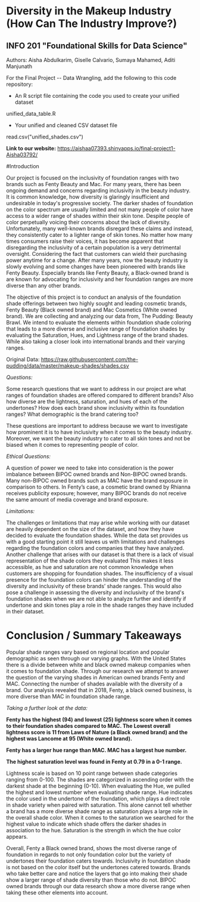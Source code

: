 # Diversity in the Makeup Industry (How Can The Industry Improve?)
## INFO 201 "Foundational Skills for Data Science"

Authors: Aisha Abdulkarim, Giselle Calvario, Sumaya Mahamed, Aditi Manjunath


For the Final Project -- Data Wrangling, add the following to this code repository:


* An R script file containing the code you used to create your unified dataset

unified_data_table.R


* Your unified and cleaned CSV dataset file

read.csv("unified_shades.csv")


**Link to our website:**  https://aishaa07393.shinyapps.io/final-project1-Aisha03792/


#Introduction

Our project is focused on the inclusivity of foundation ranges with two brands such as Fenty Beauty and Mac. For many years, there has been ongoing demand and concerns regarding inclusivity in the beauty industry. It is common knowledge, how diversity is glaringly insufficient and undesirable in today's progressive society. The darker shades of foundation on the color spectrum are usually limited and not many people of color have access to a wider range of shades within their skin tone. Despite people of color perpetually voicing their concerns about the lack of diversity. Unfortunately, many well-known brands disregard these claims and instead, they consistently cater to a lighter range of skin tones. No matter how many times consumers raise their voices, it has become apparent that disregarding the inclusivity of a certain population is a very detrimental oversight. Considering the fact that customers can wield their purchasing power anytime for a change. After many years, now the beauty industry is slowly evolving and some changes have been pioneered with brands like Fenty Beauty. Especially brands like Fenty Beauty, a Black-owned brand is are known for advocating for inclusivity and her foundation ranges are more diverse than any other brands.

The objective of this project is to conduct an analysis of the foundation shade offerings between two highly sought and leading cosmetic brands, Fenty Beauty (Black owned brand) and Mac Cosmetics (White owned brand). We are collecting and analyzing our data from, The Pudding: Beauty Brawl. We intend to evaluate the elements within foundation shade coloring that leads to a more diverse and inclusive range of foundation shades by evaluating the Saturation, Hues, and Lightness range of the brand shades. While also taking a closer look into international brands and their varying ranges. 


Original Data: https://raw.githubusercontent.com/the-pudding/data/master/makeup-shades/shades.csv


*Questions:*

Some research questions that we want to address in our project are what ranges of foundation shades are offered compared to different brands? Also how diverse are the lightness, saturation, and hues of each of the undertones? How does each brand show inclusivity within its foundation ranges? What demographic is the brand catering too?

These questions are important to address because we want to investigate how prominent it is to have inclusivity when it comes to the beauty industry. Moreover, we want the beauty industry to cater to all skin tones and not be biased when it comes to representing people of color.


*Ethical Questions:*

A question of power we need to take into consideration is the power imbalance between BIPOC owned brands and Non-BIPOC owned brands. Many non-BIPOC owned brands such as MAC have the brand exposure in comparison to others. In Fenty’s case, a cosmetic brand owned by Rhianna receives publicity exposure; however, many BIPOC brands do not receive the same amount of media coverage and brand exposure.


*Limitations:*

The challenges or limitations that may arise while working with our dataset are heavily dependent on the size of the dataset, and how they have decided to evaluate the foundation shades. While the data set provides us with a good starting point it still leaves us with limitations and challenges regarding the foundation colors and companies that they have analyzed. Another challenge that arises with our dataset is that there is a lack of visual representation of the shade colors they evaluated This makes it less accessible, as hue and saturation are not common knowledge when customers are shopping for foundation shades. The insufficiency of a visual presence for the foundation colors can hinder the understanding of the diversity and inclusivity of these brands’ shade ranges. This would also pose a challenge in assessing the diversity and inclusivity of the brand's foundation shades when we are not able to analyze further and identify if undertone and skin tones play a role in the shade ranges they have included in their dataset.


# Conclusion / Summary Takeaways

Popular shade ranges vary based on regional location and popular demographic as seen through our varying graphs. With the United States there is a divide between white and black owned makeup companies when it comes to foundation shade. Through our research we attempt to answer the question of the varying shades in American owned brands Fenty and MAC. Connecting the number of shades available with the diversity of a brand. Our analysis revealed that in 2018, Fenty, a black owned business, is more diverse than MAC in foundation shade range.


*Taking a further look at the data:*

**Fenty has the highest (94) and lowest (25) lightness score when it comes to their foundation shades compared to MAC. The Lowest overall lightness score is 11 from Laws of Nature (a Black owned brand) and the highest was Lancome at 95 (White owned brand).** 

**Fenty has a larger hue range than MAC. MAC has a largest hue number.** 

**The highest saturation level was found in Fenty at 0.79 in a 0-1 range.**

Lightness scale is based on 10 point range between shade categories ranging from 0-100. The shades are categorized in ascending order with the darkest shade at the beginning (0-10).
When evaluating the Hue, we pulled the highest and lowest number when evaluating shade range. Hue indicates the color used in the undertone of the foundation, which plays a direct role in shade variety when paired with saturation. This alone cannot tell whether a brand has a more diverse shade range as saturation plays a large role in the overall shade color. When it comes to the saturation we searched for the highest value to indicate which shade offers the darker shades in association to the hue. Saturation is the strength in which the hue color appears. 

Overall, Fenty a Black owned brand, shows the most diverse range of foundation in regards to not only foundation color but the variety of undertones their foundation caters towards. Inclusivity in foundation shade is not based on the color itself but the undertones catered towards. Brands who take better care and notice the layers that go into making their shade show a larger range of shade diversity than those who do not. BIPOC owned brands through our data research show a more diverse range when taking these other elements into account. 